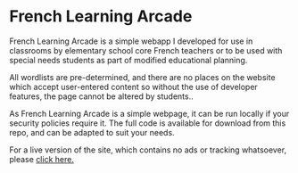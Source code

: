 # French Learning Arcade

French Learning Arcade is a simple webapp I developed for use in classrooms by elementary school core French teachers or to be used with special needs students as part of modified educational planning.

All wordlists are pre-determined, and there are no places on the website which accept user-entered content so without the use of developer features, the page cannot be altered by students..

As French Learning Arcade is a simple webpage, it can be run locally if your security policies require it. The full code is available for download from this repo, and can be adapted to suit your needs.

For a live version of the site, which contains no ads or tracking whatsoever, please [click here.](https://french.otonabee.net)


